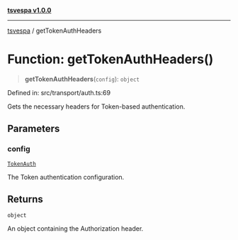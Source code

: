 [**tsvespa v1.0.0**](../README.md)

***

[tsvespa](../README.md) / getTokenAuthHeaders

# Function: getTokenAuthHeaders()

> **getTokenAuthHeaders**(`config`): `object`

Defined in: src/transport/auth.ts:69

Gets the necessary headers for Token-based authentication.

## Parameters

### config

[`TokenAuth`](../interfaces/TokenAuth.md)

The Token authentication configuration.

## Returns

`object`

An object containing the Authorization header.
